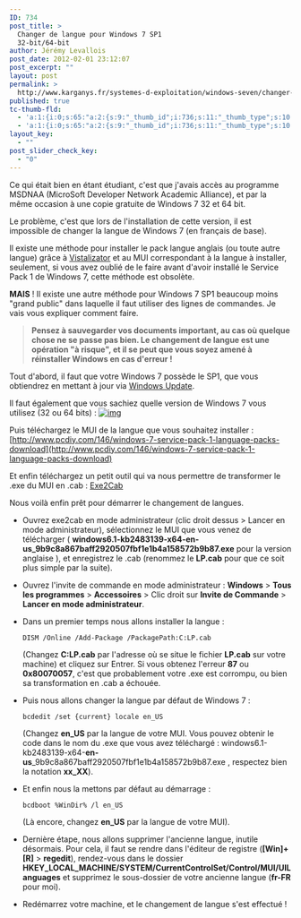 ```yaml
---
ID: 734
post_title: >
  Changer de langue pour Windows 7 SP1
  32-bit/64-bit
author: Jérémy Levallois
post_date: 2012-02-01 23:12:07
post_excerpt: ""
layout: post
permalink: >
  http://www.karganys.fr/systemes-d-exploitation/windows-seven/changer-de-langue-pour-windows-7-sp1-32-bit64-bit/
published: true
tc-thumb-fld:
  - 'a:1:{i:0;s:65:"a:2:{s:9:"_thumb_id";i:736;s:11:"_thumb_type";s:10:"attachment";}";}'
  - 'a:1:{i:0;s:65:"a:2:{s:9:"_thumb_id";i:736;s:11:"_thumb_type";s:10:"attachment";}";}'
layout_key:
  - ""
post_slider_check_key:
  - "0"
---
```

Ce qui était bien en étant étudiant, c'est que j'avais accès au programme MSDNAA (MicroSoft Developer Network Academic Alliance), et par la même occasion à une copie gratuite de Windows 7 32 et 64 bit.

Le problème, c'est que lors de l'installation de cette version, il est impossible de changer la langue de Windows 7 (en français de base).

Il existe une méthode pour installer le pack langue anglais (ou toute autre langue) grâce à [Vistalizator](http://www.froggie.sk/) et au MUI correspondant à la langue à installer, seulement, si vous avez oublié de le faire avant d'avoir installé le Service Pack 1 de Windows 7, cette méthode est obsolète.

**MAIS** ! Il existe une autre méthode pour Windows 7 SP1 beaucoup moins "grand public" dans laquelle il faut utiliser des lignes de commandes.
Je vais vous expliquer comment faire.

> **Pensez à sauvegarder vos documents important, au cas où quelque chose ne se passe pas bien.
Le changement de langue est une opération "à risque", et il se peut que vous soyez amené à réinstaller Windows en cas d'erreur !**

Tout d'abord, il faut que votre Windows 7 possède le SP1, que vous obtiendrez en mettant à jour via [Windows Update](http://windowsupdate.microsoft.com).

Il faut également que vous sachiez quelle version de Windows 7 vous utilisez (32 ou 64 bits) :
[![img](http://www.karganys.fr/wp-content/uploads/2012/02/32or64b-300x249.jpg)](http://www.karganys.fr/wp-content/uploads/2012/02/32or64b.jpg)

Puis téléchargez le MUI de la langue que vous souhaitez installer : [http://www.pcdiy.com/146/windows-7-service-pack-1-language-packs-download](http://www.pcdiy.com/146/windows-7-service-pack-1-language-packs-download)

Et enfin téléchargez un petit outil qui va nous permettre de transformer le .exe du MUI en .cab : [Exe2Cab](http://www.froggie.sk/download/exe2cab.exe)

Nous voilà enfin prêt pour démarrer le changement de langues.
- Ouvrez exe2cab en mode administrateur (clic droit dessus &gt; Lancer en mode administrateur), sélectionnez le MUI que vous venez de télécharger ( **windows6.1-kb2483139-x64-en-us_9b9c8a867baff2920507fbf1e1b4a158572b9b87.exe** pour la version anglaise ), et enregistrez le .cab (renommez le **LP.cab** pour que ce soit plus simple par la suite).
- Ouvrez l'invite de commande en mode administrateur : **Windows** &gt; **Tous les programmes** &gt; **Accessoires** &gt; Clic droit sur **Invite de Commande** &gt; **Lancer en mode administrateur**.
- Dans un premier temps nous allons installer la langue :
  ```dos
  DISM /Online /Add-Package /PackagePath:C:LP.cab
  ```
  (Changez **C:LP.cab** par l'adresse où se situe le fichier **LP.cab** sur votre machine) et cliquez sur Entrer.
  Si vous obtenez l'erreur **87** ou **0x80070057**, c'est que probablement votre .exe est corrompu, ou bien sa transformation en .cab a échouée.

- Puis nous allons changer la langue par défaut de Windows 7 :
  ```dos
  bcdedit /set {current} locale en_US
  ```
  (Changez **en_US** par la langue de votre MUI. Vous pouvez obtenir le code dans le nom du .exe que vous avez téléchargé : windows6.1-kb2483139-x64-**en-us**_9b9c8a867baff2920507fbf1e1b4a158572b9b87.exe , respectez bien la notation **xx_XX**).

- Et enfin nous la mettons par défaut au démarrage :
  ```dos
  bcdboot %WinDir% /l en_US
  ```
  (Là encore, changez **en_US** par la langue de votre MUI).

- Dernière étape, nous allons supprimer l'ancienne langue, inutile désormais. Pour cela, il faut se rendre dans l'éditeur de registre (**[Win]+[R]** &gt; **regedit**), rendez-vous dans le dossier **HKEY_LOCAL_MACHINE/SYSTEM/CurrentControlSet/Control/MUI/UILanguages** et supprimez le sous-dossier de votre ancienne langue (**fr-FR** pour moi).

- Redémarrez votre machine, et le changement de langue s'est effectué !